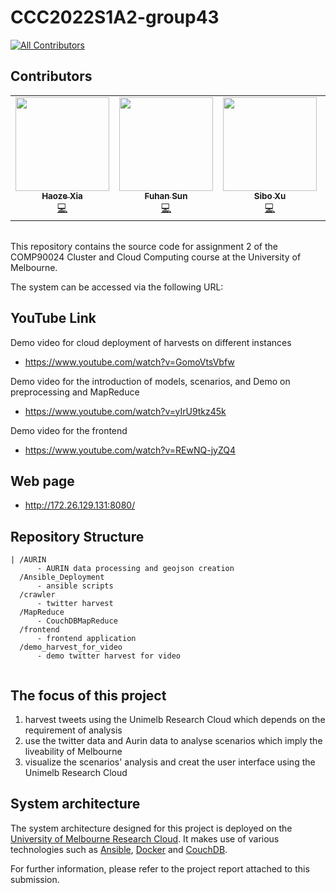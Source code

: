 # CCC2022S1A2-group43


<!-- ALL-CONTRIBUTORS-BADGE:START - Do not remove or modify this section -->
[![All Contributors](https://img.shields.io/badge/all_contributors-5-orange.svg?style=flat-square)](#contributors-)

## Contributors
<!-- ALL-CONTRIBUTORS-LIST:START - Do not remove or modify this section -->
<!-- prettier-ignore-start -->
<!-- markdownlint-disable -->
<table>
  <tr>
    <td align="center"><a href="https://github.com/HaozeXia"><img src="https://github.com/HaozeXia.png" width="150px;" alt=""/><br /><sub><b>Haoze Xia</b></sub></a><br /><a href="https://github.com/Zhuo-Yuanhao/CCC2022S1A2-group43/commits?author=HaozeXia" title="Code">💻</a></td>
    <td align="center"><a href="https://github.com/FuhanSun"><img src="https://github.com/FuhanSun.png" width="150px;" alt=""/><br /><sub><b>Fuhan Sun</b></sub></a><br /><a href="https://github.com/Zhuo-Yuanhao/CCC2022S1A2-group43/commits?author=FuhanSun" title="Code">💻</a></td>
    <td align="center"><a href="https://github.com/988158"><img src="https://github.com/988158.png" width="150px;" alt=""/><br /><sub><b>Sibo Xu</b></sub></a><br /><a href="https://github.com/Zhuo-Yuanhao/CCC2022S1A2-group43/commits?author=988158" title="Code">💻</a></td>
    <td align="center"><a href="https://github.com/Zhuo-Yuanhao"><img src="https://github.com/Zhuo-Yuanhao.png" width="150px;" alt=""/><br /><sub><b>Yuhao Zhuo</b></sub></a><br /><a href="https://github.com/Zhuo-Yuanhao/CCC2022S1A2-group43/commits?author=Zhuo-Yuanhao" title="Code">💻</a></td>
    <td align="center"><a href="https://github.com/tateraus"><img src="https://github.com/tateraus.png" width="150px;" alt=""/><br /><sub><b>Yingxue Chen</b></sub></a><br /><a href="https://github.com/Zhuo-Yuanhao/CCC2022S1A2-group43/commits?author=tateraus" title="Code">💻</a></td>
  </tr>
</table>

<!-- markdownlint-enable -->
<!-- prettier-ignore-end -->
<!-- ALL-CONTRIBUTORS-LIST:END -->
<table>
  <tr>
  </tr>
</table>

<!-- ALL-CONTRIBUTORS-LIST:END -->

<!-- ALL-CONTRIBUTORS-BADGE:START - Do not remove or modify this section -->


This repository contains the source code for assignment 2 of the COMP90024 Cluster and Cloud Computing course at the University of Melbourne.

The system can be accessed via the following URL: 

## YouTube Link
Demo video for cloud deployment of harvests on different instances

  * https://www.youtube.com/watch?v=GomoVtsVbfw
  
Demo video for the introduction of models, scenarios, and Demo on preprocessing and MapReduce
  
  * https://www.youtube.com/watch?v=yIrU9tkz45k

Demo video for the frontend
  * https://www.youtube.com/watch?v=REwNQ-jyZQ4

## Web page
  * http://172.26.129.131:8080/
  
## Repository Structure
```
| /AURIN 
      - AURIN data processing and geojson creation
  /Ansible_Deployment
      - ansible scripts
  /crawler
      - twitter harvest
  /MapReduce 
      - CouchDBMapReduce
  /frontend
      - frontend application
  /demo_harvest_for_video
      - demo twitter harvest for video
  
```
## The focus of this project
1. harvest tweets using the Unimelb Research Cloud which depends on the requirement of analysis 
2. use the twitter data and Aurin data to analyse scenarios which imply the liveability of Melbourne
3. visualize the scenarios' analysis and creat the user interface using the Unimelb Research Cloud

## System architecture

The system architecture designed for this project is deployed on the [University of Melbourne Research Cloud](https://dashboard.cloud.unimelb.edu.au/). It makes use of various technologies such as [Ansible](https://www.ansible.com), [Docker](https://www.docker.com) and [CouchDB](https://couchdb.apache.org). 

For further information, please refer to the project report attached to this submission.
